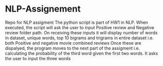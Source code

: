 # NLP-Assignement
Repo for NLP assigment
The python script is part of HW1 in NLP. When executed, the script will ask the user to input Positive review and Negative review folder path. 
On receiving these inputs it will display number of words in dataset, unique words, 
top 10 bigrams and trigrams in entire dataset i.e. both Positive and negative movie combined reviews
Once these are dispalyed, the program moves to the next part of the assigment i.e. calculating the probability of the third word given the first two words.
It asks the user to input the three words
